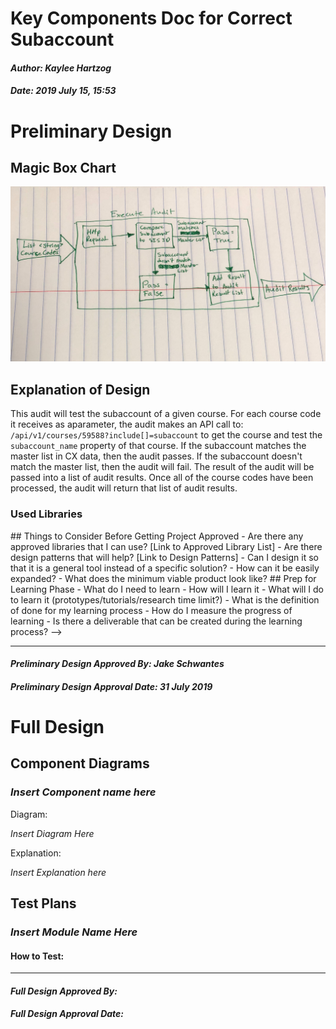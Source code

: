 # Key Components Doc for Correct Subaccount
#### *Author: Kaylee Hartzog*
#### *Date: 2019 July 15, 15:53*

# Preliminary Design

## Magic Box Chart

![Audit Key Components](images/magic-box.jpg)

## Explanation of Design
This audit will test the subaccount of a given course. For each course code it receives as aparameter, the audit makes an API call to: `/api/v1/courses/59588?include[]=subaccount` to get the course and test the `subaccount_name` property of that course. If the subaccount matches the master list in CX data, then the audit passes. If the subaccount doesn't match the master list, then the audit will fail. The result of the audit will be passed into a list of audit results. Once all of the course codes have been processed, the audit will return that list of audit results.

### Used Libraries

<!-->
## Things to Consider Before Getting Project Approved
- Are there any approved libraries that I can use? [Link to Approved Library List]
- Are there design patterns that will help?  [Link to Design Patterns]
- Can I design it so that it is a general tool instead of a specific solution?
- How can it be easily expanded?
- What does the minimum viable product look like?
## Prep for Learning Phase
- What do I need to learn
- How will I learn it
- What will I do to learn it (prototypes/tutorials/research time limit?)
- What is the definition of done for my learning process
- How do I measure the progress of learning
- Is there a deliverable that can be created during the learning process?
-->
-----

#### *Preliminary Design Approved By: Jake Schwantes* 
#### *Preliminary Design Approval Date: 31 July 2019*

# Full Design

## Component Diagrams
<!-- Diagrams and companion explanations for all Key Components.
These would include information about inputs, outputs, and what a function does for every major function. -->

<!-- For each component, the following template will be followed: (In other words, the template below will repeat for each component)-->

### *Insert Component name here*

Diagram:

*Insert Diagram Here*

Explanation:

*Insert Explanation here*

<!-- For a future release:
## Test Plans
For each major function the test plan template will be as follows (in other words the template below will repeat for each test) 
### *Insert name of component here (e.g. convertIdToCourseObject function)*
#### Test 1: *Insert Test name here*
Summary: 
 *Insert Test Summary Here*
 Type: *Insert Type here (Unit Test, Manual Test, Selenium/Puppeteer test (Overkill?))* 
Procedure:
1. *Insert Steps here*
1. *and here*
1. *and here*
Expected Outcome:
*Insert Expected Outcome here*
-->

## Test Plans

### *Insert Module Name Here*
#### How to Test:





-----

#### *Full Design Approved By:* 
#### *Full Design Approval Date:*


<!-- Diagram Types:
 - Data Flow (I think this will be the most popular)
 - Structure Charts (This is really good for showing input and output of every function)
 - UML Class Diagram (a must for object oriented projects) -->